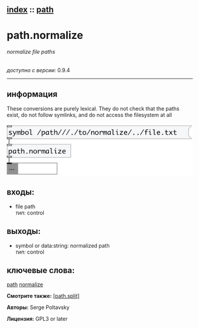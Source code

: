 [index](index.html) :: [path](category_path.html)
---

# path.normalize

###### normalize file paths

*доступно с версии:* 0.9.4

---


## информация
These conversions are purely lexical. They do not check that the paths exist, do not follow symlinks, and do not access the filesystem at all


[![example](../examples/img/path.normalize.jpg)](../examples/pd/path.normalize.pd)









## входы:

* file path<br>
_тип:_ control



## выходы:

* symbol or data:string: normalized path<br>
_тип:_ control



## ключевые слова:

[path](keywords/path.html)
[normalize](keywords/normalize.html)



**Смотрите также:**
[\[path.split\]](path.split.html)




**Авторы:** Serge Poltavsky




**Лицензия:** GPL3 or later





